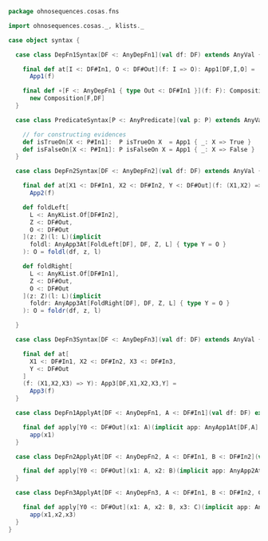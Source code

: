 
```scala
package ohnosequences.cosas.fns

import ohnosequences.cosas._, klists._

case object syntax {

  case class DepFn1Syntax[DF <: AnyDepFn1](val df: DF) extends AnyVal {

    final def at[I <: DF#In1, O <: DF#Out](f: I => O): App1[DF,I,O] =
      App1(f)

    final def ∘[F <: AnyDepFn1 { type Out <: DF#In1 }](f: F): Composition[F,DF] =
      new Composition[F,DF]
  }

  case class PredicateSyntax[P <: AnyPredicate](val p: P) extends AnyVal {

    // for constructing evidences
    def isTrueOn[X <: P#In1]:  P isTrueOn X  = App1 { _: X => True }
    def isFalseOn[X <: P#In1]: P isFalseOn X = App1 { _: X => False }
  }

  case class DepFn2Syntax[DF <: AnyDepFn2](val df: DF) extends AnyVal {

    final def at[X1 <: DF#In1, X2 <: DF#In2, Y <: DF#Out](f: (X1,X2) => Y): App2[DF,X1,X2,Y] =
      App2(f)

    def foldLeft[
      L <: AnyKList.Of[DF#In2],
      Z <: DF#Out,
      O <: DF#Out
    ](z: Z)(l: L)(implicit
      foldl: AnyApp3At[FoldLeft[DF], DF, Z, L] { type Y = O }
    ): O = foldl(df, z, l)

    def foldRight[
      L <: AnyKList.Of[DF#In1],
      Z <: DF#Out,
      O <: DF#Out
    ](z: Z)(l: L)(implicit
      foldr: AnyApp3At[FoldRight[DF], DF, Z, L] { type Y = O }
    ): O = foldr(df, z, l)

  }

  case class DepFn3Syntax[DF <: AnyDepFn3](val df: DF) extends AnyVal {

    final def at[
      X1 <: DF#In1, X2 <: DF#In2, X3 <: DF#In3,
      Y <: DF#Out
    ]
    (f: (X1,X2,X3) => Y): App3[DF,X1,X2,X3,Y] =
      App3(f)
  }

  case class DepFn1ApplyAt[DF <: AnyDepFn1, A <: DF#In1](val df: DF) extends AnyVal {

    final def apply[Y0 <: DF#Out](x1: A)(implicit app: AnyApp1At[DF,A] { type Y = Y0 }): Y0 =
      app(x1)
  }

  case class DepFn2ApplyAt[DF <: AnyDepFn2, A <: DF#In1, B <: DF#In2](val df: DF) extends AnyVal {

    final def apply[Y0 <: DF#Out](x1: A, x2: B)(implicit app: AnyApp2At[DF,A,B] { type Y = Y0 }): Y0 = app(x1,x2)
  }

  case class DepFn3ApplyAt[DF <: AnyDepFn3, A <: DF#In1, B <: DF#In2, C <: DF#In3](val df: DF) extends AnyVal {

    final def apply[Y0 <: DF#Out](x1: A, x2: B, x3: C)(implicit app: AnyApp3At[DF,A,B,C] { type Y = Y0 }): Y0 =
      app(x1,x2,x3)
  }
}

```




[test/scala/cosas/asserts.scala]: ../../../../test/scala/cosas/asserts.scala.md
[test/scala/cosas/DenotationTests.scala]: ../../../../test/scala/cosas/DenotationTests.scala.md
[test/scala/cosas/EqualityTests.scala]: ../../../../test/scala/cosas/EqualityTests.scala.md
[test/scala/cosas/DependentFunctionsTests.scala]: ../../../../test/scala/cosas/DependentFunctionsTests.scala.md
[test/scala/cosas/KListsTests.scala]: ../../../../test/scala/cosas/KListsTests.scala.md
[test/scala/cosas/RecordTests.scala]: ../../../../test/scala/cosas/RecordTests.scala.md
[test/scala/cosas/NatTests.scala]: ../../../../test/scala/cosas/NatTests.scala.md
[test/scala/cosas/TypeUnionTests.scala]: ../../../../test/scala/cosas/TypeUnionTests.scala.md
[main/scala/cosas/package.scala]: ../package.scala.md
[main/scala/cosas/types/package.scala]: ../types/package.scala.md
[main/scala/cosas/types/types.scala]: ../types/types.scala.md
[main/scala/cosas/types/parsing.scala]: ../types/parsing.scala.md
[main/scala/cosas/types/productTypes.scala]: ../types/productTypes.scala.md
[main/scala/cosas/types/syntax.scala]: ../types/syntax.scala.md
[main/scala/cosas/types/project.scala]: ../types/project.scala.md
[main/scala/cosas/types/denotations.scala]: ../types/denotations.scala.md
[main/scala/cosas/types/functionTypes.scala]: ../types/functionTypes.scala.md
[main/scala/cosas/types/serialization.scala]: ../types/serialization.scala.md
[main/scala/cosas/klists/replace.scala]: ../klists/replace.scala.md
[main/scala/cosas/klists/cons.scala]: ../klists/cons.scala.md
[main/scala/cosas/klists/klists.scala]: ../klists/klists.scala.md
[main/scala/cosas/klists/take.scala]: ../klists/take.scala.md
[main/scala/cosas/klists/package.scala]: ../klists/package.scala.md
[main/scala/cosas/klists/takeFirst.scala]: ../klists/takeFirst.scala.md
[main/scala/cosas/klists/toList.scala]: ../klists/toList.scala.md
[main/scala/cosas/klists/filter.scala]: ../klists/filter.scala.md
[main/scala/cosas/klists/pick.scala]: ../klists/pick.scala.md
[main/scala/cosas/klists/drop.scala]: ../klists/drop.scala.md
[main/scala/cosas/klists/map.scala]: ../klists/map.scala.md
[main/scala/cosas/klists/at.scala]: ../klists/at.scala.md
[main/scala/cosas/klists/syntax.scala]: ../klists/syntax.scala.md
[main/scala/cosas/klists/fold.scala]: ../klists/fold.scala.md
[main/scala/cosas/klists/noDuplicates.scala]: ../klists/noDuplicates.scala.md
[main/scala/cosas/klists/slice.scala]: ../klists/slice.scala.md
[main/scala/cosas/klists/find.scala]: ../klists/find.scala.md
[main/scala/cosas/records/package.scala]: ../records/package.scala.md
[main/scala/cosas/records/recordTypes.scala]: ../records/recordTypes.scala.md
[main/scala/cosas/records/syntax.scala]: ../records/syntax.scala.md
[main/scala/cosas/records/reorder.scala]: ../records/reorder.scala.md
[main/scala/cosas/typeUnions/typeUnions.scala]: ../typeUnions/typeUnions.scala.md
[main/scala/cosas/typeUnions/package.scala]: ../typeUnions/package.scala.md
[main/scala/cosas/fns/predicates.scala]: predicates.scala.md
[main/scala/cosas/fns/instances.scala]: instances.scala.md
[main/scala/cosas/fns/package.scala]: package.scala.md
[main/scala/cosas/fns/syntax.scala]: syntax.scala.md
[main/scala/cosas/fns/functions.scala]: functions.scala.md
[main/scala/cosas/subtyping.scala]: ../subtyping.scala.md
[main/scala/cosas/witness.scala]: ../witness.scala.md
[main/scala/cosas/equality.scala]: ../equality.scala.md
[main/scala/cosas/Nat.scala]: ../Nat.scala.md
[main/scala/cosas/Bool.scala]: ../Bool.scala.md
